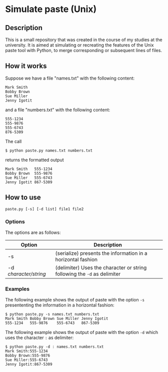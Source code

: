 # Simulate paste (Unix)

## Description

This is a small repository that was created in the course of my studies at the university. It is aimed at simulating or recreating the features of the Unix paste tool with Python, to merge corresponding or subsequent lines of files.

## How it works
Suppose we have a file "names.txt" with the following content:

```
Mark Smith
Bobby Brown
Sue Miller
Jenny Igotit
```

and a file "numbers.txt" with the following content:

```
555-1234
555-9876
555-6743
876-5309
```
The call
```
$ python paste.py names.txt numbers.txt
```
returns the formatted output
```
Mark Smith   555-1234
Bobby Brown  555-9876
Sue Miller   555-6743
Jenny Igotit 867-5309
```

## How to use
`paste.py [-s] [-d list] file1 file2`

### Options
The options are as follows:

Option | Description
--- | ----
-s | (serialize) presents the information in a horizontal fashion
-d *character/string* | (delimiter) Uses the character or string following the `-d` as delimiter

### Examples
The following example shows the output of paste with the option ```-s``` presententing the information in a horizontal fashion:
```
$ python paste.py -s names.txt numbers.txt
Mark Smith Bobby Brown Sue Miller Jenny Igotit
555-1234   555-9876    555-6743   867-5309
```

The following example shows the output of paste with the option ```-d``` which uses the character `:` as delimiter:
```
$ python paste.py -d : names.txt numbers.txt
Mark Smith:555-1234
Bobby Brown:555-9876
Sue Miller:555-6743
Jenny Igotit:867-5309
```